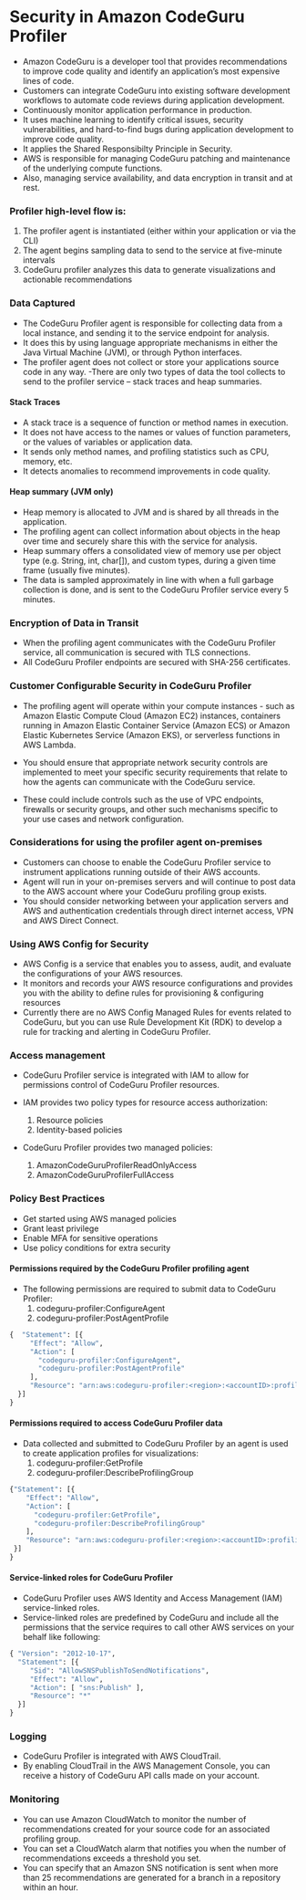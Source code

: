 
# Security in Amazon CodeGuru Profiler

- Amazon CodeGuru is a developer tool that provides recommendations to improve code quality and identify an application’s most expensive lines of code. 
- Customers can integrate CodeGuru into existing software development workflows to automate code reviews during application development. 
- Continuously monitor application performance in production. 
- It uses machine learning to identify critical issues, security vulnerabilities, and hard-to-find bugs during application development to improve code quality.
- It applies the Shared Responsibilty Principle in Security. 
- AWS is responsible for managing CodeGuru patching and maintenance of the underlying compute functions. 
- Also, managing service availability, and data encryption in transit and at rest.


### Profiler high-level flow is:
 1. The profiler agent is instantiated (either within your application or via the CLI)
 2. The agent begins sampling data to send to the service at five-minute intervals
 3. CodeGuru profiler analyzes this data to generate visualizations and actionable recommendations


### Data Captured 
- The CodeGuru Profiler agent is responsible for collecting data from a local instance, and sending it to the service endpoint for analysis.
- It does this by using language appropriate mechanisms in either the Java Virtual Machine (JVM), or through Python interfaces.
- The profiler agent does not collect or store your applications source code in any way.
-There are only two types of data the tool collects to send to the profiler service – stack traces and heap summaries.

#### Stack Traces
- A stack trace is a sequence of function or method names in execution. 
- It does not have access to the names or values of function parameters, or the values of variables or application data.
- It sends only method names, and profiling statistics such as CPU, memory, etc. 
- It detects anomalies to recommend improvements in code quality. 

#### Heap summary (JVM only) 
- Heap memory is allocated to JVM and is shared by all threads in the application.
- The profiling agent can collect information about objects in the heap over time and securely share this with the service for analysis.
- Heap summary offers a consolidated view of memory use per object type (e.g. String, int, char[]), and custom types, during a given time frame (usually five minutes). 
- The data is sampled approximately in line with when a full garbage collection is done, and is sent to the CodeGuru Profiler service every 5 minutes. 


### Encryption of Data in Transit
-  When the profiling agent communicates with the CodeGuru Profiler service, all communication is secured with TLS connections. 
-  All CodeGuru Profiler endpoints are secured with SHA-256 certificates. 


### Customer Configurable Security in CodeGuru Profiler
- The profiling agent will operate within your compute instances - such as Amazon Elastic Compute Cloud (Amazon EC2) instances, containers running in Amazon Elastic Container Service (Amazon ECS) or Amazon Elastic Kubernetes Service (Amazon EKS), or serverless functions in AWS Lambda.

- You should ensure that appropriate network security controls are implemented to meet your specific security requirements that relate to how the agents can communicate with the CodeGuru service.

- These could include controls such as the use of VPC endpoints, firewalls or security groups, and other such mechanisms specific to your use cases and network configuration. 


### Considerations for using the profiler agent on-premises
- Customers can choose to enable the CodeGuru Profiler service to instrument applications running outside of their AWS accounts. 
- Agent will run in your on-premises servers and will continue to post data to the AWS account where your CodeGuru profiling group exists. 
- You should consider networking between your application servers and AWS and authentication credentials through direct internet access, VPN and AWS Direct Connect. 

### Using AWS Config for Security 
- AWS Config is a service that enables you to assess, audit, and evaluate the configurations of your AWS resources.
- It monitors and records your AWS resource configurations and provides you with the ability to define rules for provisioning & configuring resources
- Currently there are no AWS Config Managed Rules for events related to CodeGuru, but you can use Rule Development Kit (RDK) to develop a rule for tracking and alerting in CodeGuru Profiler. 

### Access management
- CodeGuru Profiler service is integrated with IAM to allow for permissions control of CodeGuru Profiler resources.
- IAM provides two policy types for resource access authorization:
  1. Resource policies
  2. Identity-based policies

- CodeGuru Profiler provides two managed policies:
  1. AmazonCodeGuruProfilerReadOnlyAccess
  2. AmazonCodeGuruProfilerFullAccess
  
### Policy Best Practices
- Get started using AWS managed policies 
- Grant least privilege
- Enable MFA for sensitive operations
- Use policy conditions for extra security 

#### Permissions required by the CodeGuru Profiler profiling agent 
- The following permissions are required to submit data to CodeGuru Profiler:  
   1. codeguru-profiler:ConfigureAgent
   2. codeguru-profiler:PostAgentProfile 
  
```py
{  "Statement": [{
     "Effect": "Allow",
     "Action": [
       "codeguru-profiler:ConfigureAgent",
       "codeguru-profiler:PostAgentProfile"
     ],
     "Resource": "arn:aws:codeguru-profiler:<region>:<accountID>:profilingGroup/profilingGroupName"
  }]
}

```

#### Permissions required to access CodeGuru Profiler data 
- Data collected and submitted to CodeGuru Profiler by an agent is used to create application profiles for visualizations: 
   1. codeguru-profiler:GetProfile
   2. codeguru-profiler:DescribeProfilingGroup 
 
```py
{"Statement": [{
    "Effect": "Allow",
    "Action": [
      "codeguru-profiler:GetProfile",
      "codeguru-profiler:DescribeProfilingGroup"
    ],
    "Resource": "arn:aws:codeguru-profiler:<region>:<accountID>:profilingGroup/profilingGroupName"
 }]
}
```

#### Service-linked roles for CodeGuru Profiler
- CodeGuru Profiler uses AWS Identity and Access Management (IAM) service-linked roles. 
- Service-linked roles are predefined by CodeGuru and include all the permissions that the service requires to call other AWS services on your behalf like following: 

```py
{ "Version": "2012-10-17",
  "Statement": [{
     "Sid": "AllowSNSPublishToSendNotifications",
     "Effect": "Allow",
     "Action": [ "sns:Publish" ],
     "Resource": "*"
  }]
}

```

### Logging
- CodeGuru Profiler is integrated with AWS CloudTrail.
- By enabling CloudTrail in the AWS Management Console, you can receive a history of CodeGuru API calls made on your account.

### Monitoring
- You can use Amazon CloudWatch to monitor the number of recommendations created for your source code for an associated profiling group.
- You can set a CloudWatch alarm that notifies you when the number of recommendations exceeds a threshold you set.
- You can specify that an Amazon SNS notification is sent when more than 25 recommendations are generated for a branch in a repository within an hour. 


